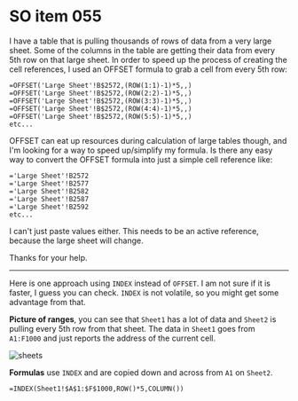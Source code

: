 # SO item 055
I have a table that is pulling thousands of rows of data from a very large sheet. Some of the columns in the table are getting their data from every 5th row on that large sheet. In order to speed up the process of creating the cell references, I used an OFFSET formula to grab a cell from every 5th row:

```
=OFFSET('Large Sheet'!B$2572,(ROW(1:1)-1)*5,,)
=OFFSET('Large Sheet'!B$2572,(ROW(2:2)-1)*5,,)
=OFFSET('Large Sheet'!B$2572,(ROW(3:3)-1)*5,,)
=OFFSET('Large Sheet'!B$2572,(ROW(4:4)-1)*5,,)
=OFFSET('Large Sheet'!B$2572,(ROW(5:5)-1)*5,,)
etc...

```

OFFSET can eat up resources during calculation of large tables though, and I'm looking for a way to speed up/simplify my formula. Is there any easy way to convert the OFFSET formula into just a simple cell reference like:

```
='Large Sheet'!B2572
='Large Sheet'!B2577
='Large Sheet'!B2582
='Large Sheet'!B2587
='Large Sheet'!B2592
etc...

```

I can't just paste values either. This needs to be an active reference, because the large sheet will change.

Thanks for your help.

----

Here is one approach using `INDEX` instead of `OFFSET`. I am not sure if it is faster, I guess you can check. `INDEX` is not volatile, so you might get some advantage from that.

**Picture of ranges**, you can see that `Sheet1` has a lot of data and `Sheet2` is pulling every 5th row from that sheet. The data in `Sheet1` goes from `A1:F1000` and just reports the address of the current cell.

![sheets](https://i.stack.imgur.com/tQlSp.png)

**Formulas** use `INDEX` and are copied down and across from `A1` on `Sheet2`.

```
=INDEX(Sheet1!$A$1:$F$1000,ROW()*5,COLUMN())

```
